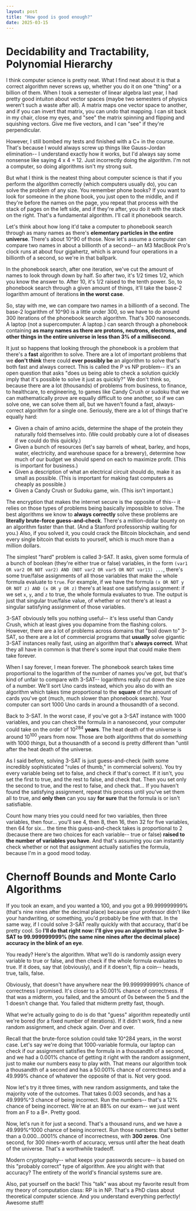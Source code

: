 ```yaml
---
layout: post
title: "How good is good enough?"
date: 2025-03-15
---
```

# Decidability and Tractability, Polynomial Hierarchy
I think computer science is pretty neat. What I find neat about it is that a correct algorithm never screws up, whether you do it on one "thing" or a billion of them. When I took a semester of linear algebra last year, I had pretty good intuiton about vector spaces (maybe two semesters of physics weren't such a waste after all). A matrix maps one vector space to another, and if you can invert that matrix, you can undo that mapping. I can sit back in my chair, close my eyes, and "see" the matrix spinning and flipping and squishing vectors. Give me five vectors, and I can "see" if they're perpendicular.

However, I still bombed my tests and finished with a C+ in the course. That's because I would always screw up things like Gauss-Jordan elimination-- I understand exactly how it works, but I'd always say some nonsense like saying 4 x 4 = 12. Just incorrectly doing the algorithm. I'm not a computer, so doing algorithms isn't my strong suit.

But what I think is the neatest thing about computer science is that if you perform the algorithm correctly (which computers usually do), you can solve the problem of any size. You remember phone books? If you want to look for someone in the phone book, you just open to the middle, and if they're before the names on the page, you repeat that process with the stack of pages on the left side, and if they're after, you do it with the stack on the right. That's a fundamental algorithm. I'll call it phonebook search.

Let's think about how long it'd take a computer to phonebook search through as many names as there's **elementary particles in the entire universe**. There's about 10^90 of those. Now let's assume a computer can compare two names in about a billionth of a second-- an M3 MacBook Pro's clock runs at about four gigahertz, which is around four operations in a billionth of a second, so we're in that ballpark. 

In the phonebook search, after one iteration, we've cut the amount of names to look through down by half. So after two, it's 1/2 times 1/2, which you know the answer to. After 10, it's 1/2 raised to the tenth power. So, to phonebook search through a given amount of things, it'll take the base-2 logarithm amount of iterations **in the worst case**.

So, stay with me, we can compare two names in a billionth of a second. The base-2 logarithm of 10^90 is a little under 300, so we have to do around 300 iterations of the phonebook search algorithm. That's 300 nanoseconds. A laptop (not a supercomputer. A laptop.) can search through a phonebook containing **as many names as there are protons, neutrons, electrons, and other things in the entire universe in less than 3% of a millisecond**.

It just so happens that looking through the phonebook is a problem that there's a **fast** algorithm to solve. There are a lot of important problems that we **don't think** there could **ever possibly be** an algorithm to solve that's both fast and always correct. This is called the P vs NP problem-- it's an open question that asks "does us being able to check a solution quickly imply that it's possible to solve it just as quickly?" We don't think so, because there are a lot (thousands) of problems from business, to finance, to healthcare, to engineering, to games like Candy Crush or sudoku that we can mathematically prove are equally difficult to one another, so if we can solve one, we can solve them all, but we haven't found a fast, always-correct algorithm for a single one. Seriously, there are a lot of things that're equally hard:

- Given a chain of amino acids, determine the shape of the protein they naturally fold themselves into. (We could probably cure a lot of diseases if we could do this quickly.)
- Given a bunch of resources (let's say barrels of wheat, barley, and hops, water, electricity, and warehouse space for a brewery), determine how much of our budget we should spend on each to maximize profit. (This is important for business.)
- Given a description of what an electrical circuit should do, make it as small as possible. (This is important for making fast computers as cheaply as possible.)
- Given a Candy Crush or Sudoku game, win. (This isn't important.)

The encryption that makes the internet secure is the opposite of this-- it relies on those types of problems being basically impossible to solve. The best algorithms we know to **always correctly** solve these problems are **literally brute-force guess-and-check**. There's a million-dollar bounty on an algorithm faster than that. (And a Stanford professorship waiting for you.) Also, if you solved it, you could crack the Bitcoin blockchain, and send every single bitcoin that exists to yourself, which is much more than a million dollars.

The simplest "hard" problem is called 3-SAT. It asks, given some formula of a bunch of boolean (they're either true or false) variables, in the form `(var1 OR var2 OR NOT var2) AND (NOT var2 OR var5 OR NOT var13) ...`, there's some true/false assignments of all those variables that make the whole formula evaluate to `true`. For example, if we have the formula `(x OR NOT y OR NOT z) AND (x OR y OR z)` there's at least one satisfying assignment: if we set `x`, `y`, and `z` to true, the whole formula evaluates to true. The output is just that singular true/false value, of whether or not there's at least a singular satisfying assignment of those variables.

3-SAT obviously tells you nothing useful-- it's less useful than Candy Crush, which at least gives you dopamine from the flashing colors. However, there are a lot of problems across domains that "boil down to" 3-SAT, so there are a lot of commercial programs that **usually** solve gigantic 3-SAT instances really fast, using an algorithm that's **always correct**. What they all have in common is that there's some input that could make them take forever.

When I say forever, I mean forever. The phonebook search takes time proportional to the logarithm of the number of names you've got, but that's kind of unfair to compare with 3-SAT-- logarithms really cut down the size of a number. We'll sort Uno cards instead, which you also do with an algorithm which takes time proportional to the **square** of the amount of cards you've got (much, much slower than phonebook search). Your computer can sort 1000 Uno cards in around a thousandth of a second.

Back to 3-SAT. In the worst case, if you've got a 3-SAT instance with 1000 variables, and you can check the formula in a nanosecond, your computer could take on the order of $10^{284}$ **years**. The heat death of the universe is around $10^100$ years from now. Those are both algorithms that do *something* with 1000 *things*, but a thousandth of a second is pretty different than "until after the heat death of the universe.

As I said before, solving 3-SAT is just guess-and-check (with some incredibly sophisticated "rules of thumb," in commercial solvers). You try every variable being set to false, and check if that's correct. If it isn't, you set the first to true, and the rest to false, and check that. Then you set only the second to true, and the rest to false, and check that... If you haven't found the satisfying assignment, repeat this process until you've set them all to true, and **only then** can you say **for sure** that the formula is or isn't satisfiable.

Count how many tries you could need for two variables, then three variables, then four... you'll see 4, then 8, then 16, then 32 for five variables, then 64 for six... the time this guess-and-check takes is proportional to 2 (because there are two choices for each variable-- true or false) **raised to the number of variables you have**. And that's assuming you can instantly check whether or not that assignment actually satisfies the formula, because I'm in a good mood today.

# Chernoff Bounds and Monte Carlo Algorithms
If you took an exam, and you wanted a 100, and you got a 99.999999999% (that's nine nines after the decimal place) because your professor didn't like your handwriting, or something, you'd probably be fine with that. In the same way, if I could solve 3-SAT really quickly with that accuracy, that'd be pretty cool. So **I'll do that right now: I'll give you an algorithm to solve 3-SAT to 99.999999999% (the same nine nines after the decimal place) accuracy in the blink of an eye**.

You ready? Here's the algorithm. What we'll do is randomly assign every variable to true or false, and then check if the whole formula evaluates to true. If it does, say that (obviously), and if it doesn't, flip a coin-- heads, true, tails, false.

Obviously, that doesn't have anywhere near the 99.999999999% chance of correctness I promised. It's closer to a 50.001% chance of correctness. If that was a midterm, you failed, and the amount of 0s between the 5 and the 1 doesn't change that. You failed that midterm pretty fast, though.

What we're actually going to do is do that "guess" algorithm repeatedly until we're bored (for a fixed number of iterations). If it didn't work, find a new random assignment, and check again. Over and over.

Recall that the brute-force solution could take 10^284 years, in the worst case. Let's say we're doing that 1000-variable formula, our laptop can check if our assignment satisfies the formula in a thousandth of a second, and we had a 0.001% chance of getting it right with the random assignment, just to make our numbers easy to play with. That means our algorithm took a thousandth of a second and has a 50.001% chance of correctness and a 49.999% chance of whatever the opposite of that is. Not very good.

Now let's try it three times, with new random assignments, and take the majority vote of the outcomes. That takes 0.003 seconds, and has a 49.999%^3 chance of being incorrect. Run the numbers-- that's a 12% chance of being incorrect. We're at an 88% on our exam-- we just went from an F to a B+. Pretty good.

Now, let's run it for just a second. That's a thousand runs, and we have a 49.999%^1000 chance of being incorrect. Run those numbers: that's better than a 0.000...0001% chance of incorrectness, with **300 zeros**. One second, for 300 nines-worth of accuracy, versus until after the heat death of the universe. That's a worthwhile tradeoff.

Modern cryptography-- what keeps your passwords secure-- is based on this "probably correct" type of algorithm. Are you alright with that accuracy? The entirety of the world's financial systems sure are.

Also, pat yourself on the back! This "talk" was about my favorite result from my theory of computation class: RP is in NP. That's a PhD class about theoretical computer science. And you understand everything perfectly! Awesome stuff!